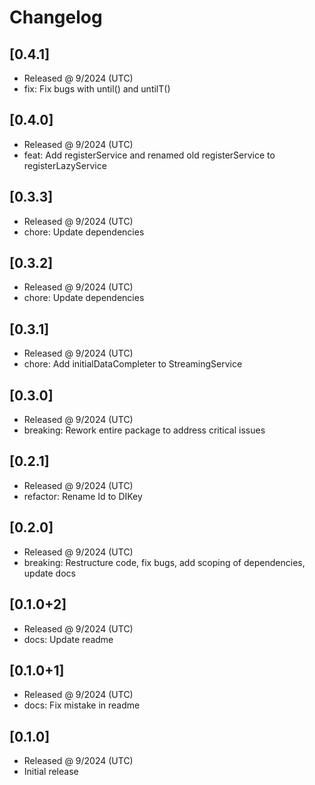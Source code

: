 # Changelog

## [0.4.1]

- Released @ 9/2024 (UTC)
- fix: Fix bugs with until() and untilT()

## [0.4.0]

- Released @ 9/2024 (UTC)
- feat: Add registerService and renamed old registerService to registerLazyService

## [0.3.3]

- Released @ 9/2024 (UTC)
- chore: Update dependencies

## [0.3.2]

- Released @ 9/2024 (UTC)
- chore: Update dependencies

## [0.3.1]

- Released @ 9/2024 (UTC)
- chore: Add initialDataCompleter to StreamingService

## [0.3.0]

- Released @ 9/2024 (UTC)
- breaking: Rework entire package to address critical issues

## [0.2.1]

- Released @ 9/2024 (UTC)
- refactor: Rename Id to DIKey

## [0.2.0]

- Released @ 9/2024 (UTC)
- breaking: Restructure code, fix bugs, add scoping of dependencies, update docs

## [0.1.0+2]

- Released @ 9/2024 (UTC)
- docs: Update readme

## [0.1.0+1]

- Released @ 9/2024 (UTC)
- docs: Fix mistake in readme

## [0.1.0]

- Released @ 9/2024 (UTC)
- Initial release
